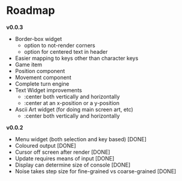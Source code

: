 Roadmap
=======
**v0.0.3**

* Border-box widget
  - option to not-render corners
  - option for centered text in header
* Easier mapping to keys other than character keys
* Game item
* Position component
* Movement component
* Complete turn engine
* Text Widget improvements
  - :center both vertically and horizontally
  - :center at an x-position or a y-position
* Ascii Art widget (for doing main screen art, etc)
  - :center both vertically and horizontally

**v0.0.2**

* Menu widget (both selection and key based) [DONE]
* Coloured output [DONE]
* Cursor off screen after render [DONE]
* Update requires means of input [DONE]
* Display can determine size of console [DONE]
* Noise takes step size for fine-grained vs coarse-grained [DONE]
